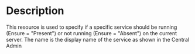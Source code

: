 # Description

This resource is used to specify if a specific service should be running
(Ensure = "Present") or not running (Ensure = "Absent") on the current server.
The name is the display name of the service as shown in the Central Admin
